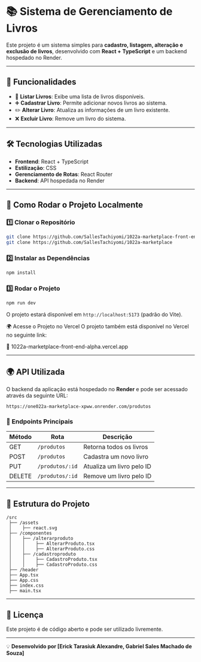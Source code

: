 # 📚 Sistema de Gerenciamento de Livros

Este projeto é um sistema simples para **cadastro, listagem, alteração e exclusão de livros**, desenvolvido com **React + TypeScript** e um backend hospedado no Render.

---

## 🚀 Funcionalidades

- 📌 **Listar Livros**: Exibe uma lista de livros disponíveis.
- ➕ **Cadastrar Livro**: Permite adicionar novos livros ao sistema.
- ✏️ **Alterar Livro**: Atualiza as informações de um livro existente.
- ❌ **Excluir Livro**: Remove um livro do sistema.

---

## 🛠️ Tecnologias Utilizadas

- **Frontend**: React + TypeScript
- **Estilização**: CSS
- **Gerenciamento de Rotas**: React Router
- **Backend**: API hospedada no Render

---

## 🔧 Como Rodar o Projeto Localmente

### **1️⃣ Clonar o Repositório**
```bash
git clone https://github.com/SallesTachiyomi/1022a-marketplace-front-end
git clone https://github.com/SallesTachiyomi/1022a-marketplace
```

### **2️⃣ Instalar as Dependências**
```bash
npm install
```

### **3️⃣ Rodar o Projeto**
```bash
npm run dev
```

O projeto estará disponível em `http://localhost:5173` (padrão do Vite).

🌍 Acesse o Projeto no Vercel
O projeto também está disponível no Vercel no seguinte link:

🔗 1022a-marketplace-front-end-alpha.vercel.app

---

## 🌍 API Utilizada

O backend da aplicação está hospedado no **Render** e pode ser acessado através da seguinte URL:

```
https://one022a-marketplace-xpww.onrender.com/produtos
```



### **📝 Endpoints Principais**

| Método  | Rota                          | Descrição                     |
|---------|-------------------------------|--------------------------------|
| GET     | `/produtos`                    | Retorna todos os livros        |
| POST    | `/produtos`                    | Cadastra um novo livro         |
| PUT     | `/produtos/:id`                | Atualiza um livro pelo ID      |
| DELETE  | `/produtos/:id`                | Remove um livro pelo ID        |

---

## 📌 Estrutura do Projeto

```
/src
 ├── /assets
 │    ├── react.svg
 ├── /componentes
 │    ├── /alterarproduto
 │    │    ├── AlterarProduto.tsx
 │    │    ├── AlterarProduto.css
 │    ├── /cadastroproduto
 │    │    ├── CadastroProduto.tsx
 │    │    ├── CadastroProduto.css
 ├── /header
 ├── App.tsx
 ├── App.css
 ├── index.css
 ├── main.tsx
```

---

## 📜 Licença

Este projeto é de código aberto e pode ser utilizado livremente.

---



💡 **Desenvolvido por [Erick Tarasiuk Alexandre, Gabriel Sales Machado de Souza]**